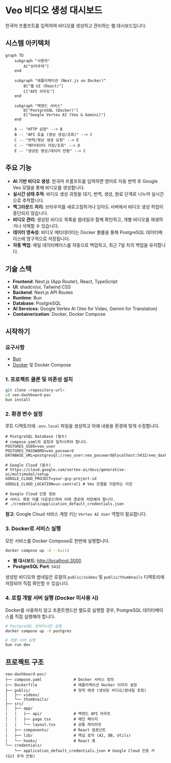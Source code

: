 # Veo 비디오 생성 대시보드

한국어 프롬프트를 입력하여 비디오를 생성하고 관리하는 웹 대시보드입니다.

## 시스템 아키텍처

```mermaid
graph TD
    subgraph "사용자"
        A["브라우저"]
    end

    subgraph "애플리케이션 (Next.js on Docker)"
        B["웹 UI (React)"]
        C["API 라우트"]
    end

    subgraph "백엔드 서비스"
        D["PostgreSQL (Docker)"]
        E["Google Vertex AI (Veo & Gemini)"]
    end

    A -- "HTTP 요청" --> B
    B -- "API 호출 (영상 생성/조회)" --> C
    C -- "번역/영상 생성 요청" --> E
    C -- "메타데이터 저장/조회" --> D
    E -- "생성된 영상/데이터 반환" --> C
```

## 주요 기능

- **AI 기반 비디오 생성**: 한국어 프롬프트를 입력하면 영어로 자동 번역 후 Google Veo 모델을 통해 비디오를 생성합니다.
- **실시간 상태 추적**: 비디오 생성 과정을 대기, 번역, 생성, 완료 단계로 나누어 실시간으로 추적합니다.
- **백그라운드 처리**: 브라우저를 새로고침하거나 닫아도 서버에서 비디오 생성 작업이 중단되지 않습니다.
- **비디오 관리**: 생성된 비디오 목록을 썸네일과 함께 확인하고, 개별 비디오를 재생하거나 삭제할 수 있습니다.
- **데이터 영속성**: 비디오 메타데이터는 Docker 볼륨을 통해 PostgreSQL 데이터베이스에 영구적으로 저장됩니다.
- **자동 백업**: 매일 데이터베이스를 자동으로 백업하고, 최근 7일 치의 백업을 유지합니다.

## 기술 스택

- **Frontend**: Next.js (App Router), React, TypeScript
- **UI**: shadcn/ui, Tailwind CSS
- **Backend**: Next.js API Routes
- **Runtime**: Bun
- **Database**: PostgreSQL
- **AI Services**: Google Vertex AI (Veo for Video, Gemini for Translation)
- **Containerization**: Docker, Docker Compose

## 시작하기

### 요구사항

- [Bun](https://bun.sh/)
- [Docker](https://www.docker.com/) 및 Docker Compose

### 1. 프로젝트 클론 및 의존성 설치

```bash
git clone <repository-url>
cd veo-dashboard-poc
bun install
```

### 2. 환경 변수 설정

루트 디렉토리에 `.env.local` 파일을 생성하고 아래 내용을 환경에 맞게 수정합니다.

```env
# PostgreSQL Database (필수)
# compose.yaml의 설정과 일치시켜야 합니다.
POSTGRES_USER=veo_user
POSTGRES_PASSWORD=veo_password
DATABASE_URL=postgresql://veo_user:veo_password@localhost:5432/veo_dashboard

# Google Cloud (필수)
# https://cloud.google.com/vertex-ai/docs/generative-ai/multimodal/setup
GOOGLE_CLOUD_PROJECT=your-gcp-project-id
GOOGLE_CLOUD_LOCATION=us-central1 # Veo 모델을 지원하는 리전

# Google Cloud 인증 정보
# 서비스 계정 키를 다운로드하여 아래 경로에 저장해야 합니다.
# ./credentials/application_default_credentials.json
```

**참고**: Google Cloud 서비스 계정 키는 `Vertex AI User` 역할이 필요합니다.

### 3. Docker로 서비스 실행

모든 서비스를 Docker Compose로 한번에 실행합니다.

```bash
docker compose up -d --build
```

- **웹 대시보드**: [http://localhost:3000](http://localhost:3000)
- **PostgreSQL Port**: `5432`

생성된 비디오와 썸네일은 로컬의 `public/videos` 및 `public/thumbnails` 디렉토리에 저장되어 직접 확인할 수 있습니다.

### 4. 로컬 개발 서버 실행 (Docker 미사용 시)

Docker를 사용하지 않고 프론트엔드만 별도로 실행할 경우, PostgreSQL 데이터베이스를 직접 실행해야 합니다.

```bash
# PostgreSQL 컨테이너만 실행
docker compose up -d postgres

# 개발 서버 실행
bun run dev
```

## 프로젝트 구조

```
veo-dashboard-poc/
├── compose.yaml              # Docker 서비스 정의
├── Dockerfile                # 애플리케이션 Docker 이미지 설정
├── public/                   # 정적 에셋 (생성된 비디오/썸네일 포함)
│   ├── videos/
│   └── thumbnails/
├── src/
│   ├── app/
│   │   ├── api/              # 백엔드 API 라우트
│   │   ├── page.tsx          # 메인 페이지
│   │   └── layout.tsx        # 공통 레이아웃
│   ├── components/           # React 컴포넌트
│   ├── lib/                  # 핵심 로직 (AI, DB, Utils)
│   └── hooks/                # React 훅
└── credentials/
    └── application_default_credentials.json # Google Cloud 인증 키 (Git 추적 안됨)
```
